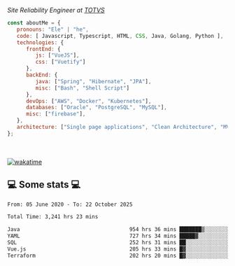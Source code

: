 <p><em>Site Reliability Engineer at <a href="https://www.totvs.com/">TOTVS</a></br>
</em></p>


```javascript
const aboutMe = {
   pronouns: "Ele" | "he",
   code: [ Javascript, Typescript, HTML, CSS, Java, Golang, Python ],
   technologies: {
      frontEnd: {
         js: ["VueJS"],
         css: ["Vuetify"]
      },
      backEnd: {
         java: ["Spring", "Hibernate", "JPA"],
         misc: ["Bash", "Shell Script"]
      },
      devOps: ["AWS", "Docker", "Kubernetes"],
      databases: ["Oracle", "PostgreSQL", "MySQL"],
      misc: ["firebase"],
   },
   architecture: ["Single page applications", "Clean Architecture", "MVC", "Microservices"],
};
```
</br></br>
[![wakatime](https://wakatime.com/badge/user/a3a8ed06-d304-4d6b-bc86-4adc418cdea7.svg)](https://wakatime.com/@a3a8ed06-d304-4d6b-bc86-4adc418cdea7)
<h2>💻 Some stats 💻</h2>

<!--START_SECTION:waka-->

```txt
From: 05 June 2020 - To: 22 October 2025

Total Time: 3,241 hrs 23 mins

Java                                   954 hrs 36 mins ███████▒░░░░░░░░░░░░░░░░░   29.45 %
YAML                                   727 hrs 34 mins █████▓░░░░░░░░░░░░░░░░░░░   22.45 %
SQL                                    252 hrs 31 mins ██░░░░░░░░░░░░░░░░░░░░░░░   07.79 %
Vue.js                                 205 hrs 33 mins █▓░░░░░░░░░░░░░░░░░░░░░░░   06.34 %
Terraform                              202 hrs 20 mins █▓░░░░░░░░░░░░░░░░░░░░░░░   06.24 %
```

<!--END_SECTION:waka-->
